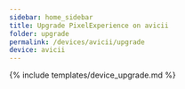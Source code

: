 ```yaml
---
sidebar: home_sidebar
title: Upgrade PixelExperience on avicii
folder: upgrade
permalink: /devices/avicii/upgrade
device: avicii
---
```

{% include templates/device_upgrade.md %}
